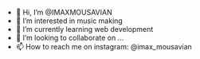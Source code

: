 - 👋 Hi, I’m @IMAXMOUSAVIAN
- 👀 I’m interested in music making
- 🌱 I’m currently learning web development
- 💞️ I’m looking to collaborate on ...
- 📫 How to reach me on instagram: @imax_mousavian

<!---
IMAXMOUSAVIAN/IMAXMOUSAVIAN is a ✨ special ✨ repository because its `README.md` (this file) appears on your GitHub profile.
You can click the Preview link to take a look at your changes.
--->
